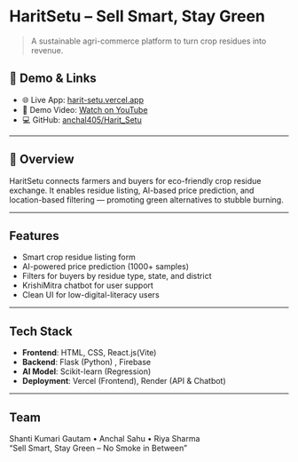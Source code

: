# HaritSetu – Sell Smart, Stay Green

> A sustainable agri-commerce platform to turn crop residues into revenue.

## 🔗 Demo & Links

- 🌐 Live App: [harit-setu.vercel.app](https://code-for-bharat-git-main-shanti-kumari-gautams-projects.vercel.app/)
- 🎥 Demo Video: [Watch on YouTube](https://youtu.be/MRuSDbewoB4)
- 💻 GitHub: [anchal405/Harit_Setu](https://github.com/anchal405/Harit_Setu)

---

## 🌱 Overview

HaritSetu connects farmers and buyers for eco-friendly crop residue exchange. It enables residue listing, AI-based price prediction, and location-based filtering — promoting green alternatives to stubble burning.

---

##  Features

- Smart crop residue listing form
- AI-powered price prediction (1000+ samples)
- Filters for buyers by residue type, state, and district
- KrishiMitra chatbot for user support
- Clean UI for low-digital-literacy users

---

##  Tech Stack

- **Frontend**: HTML, CSS, React.js(Vite)
- **Backend**: Flask (Python) , Firebase
- **AI Model**: Scikit-learn (Regression)
- **Deployment**: Vercel (Frontend), Render (API & Chatbot)

---

## Team

Shanti Kumari Gautam • Anchal Sahu • Riya Sharma  
“Sell Smart, Stay Green – No Smoke in Between”

